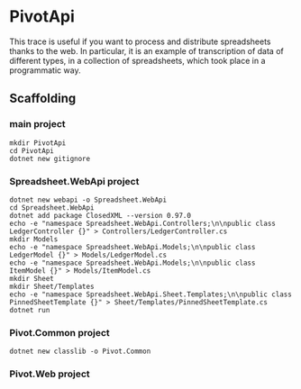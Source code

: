 # PivotApi

This trace is useful if you want to process and distribute spreadsheets thanks to the web.
In particular, it is an example of transcription of data of different types, in a collection of spreadsheets, which took place in a programmatic way.

## Scaffolding

### main project

```shell
mkdir PivotApi
cd PivotApi
dotnet new gitignore
```

### Spreadsheet.WebApi project

```shell
dotnet new webapi -o Spreadsheet.WebApi
cd Spreadsheet.WebApi
dotnet add package ClosedXML --version 0.97.0
echo -e "namespace Spreadsheet.WebApi.Controllers;\n\npublic class LedgerController {}" > Controllers/LedgerController.cs
mkdir Models
echo -e "namespace Spreadsheet.WebApi.Models;\n\npublic class LedgerModel {}" > Models/LedgerModel.cs
echo -e "namespace Spreadsheet.WebApi.Models;\n\npublic class ItemModel {}" > Models/ItemModel.cs
mkdir Sheet
mkdir Sheet/Templates
echo -e "namespace Spreadsheet.WebApi.Sheet.Templates;\n\npublic class PinnedSheetTemplate {}" > Sheet/Templates/PinnedSheetTemplate.cs
dotnet run
```

### Pivot.Common project

```shell
dotnet new classlib -o Pivot.Common
```

### Pivot.Web project

```shell

```
